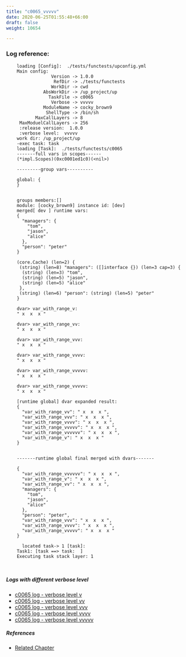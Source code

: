 ```yaml
---
title: "c0065_vvvvv"
date: 2020-06-25T01:55:48+66:00
draft: false
weight: 10654

---
```


### Log reference: <no value>

```
    loading [Config]:  ./tests/functests/upconfig.yml
    Main config:
                 Version -> 1.0.0
                  RefDir -> ./tests/functests
                 WorkDir -> cwd
              AbsWorkDir -> /up_project/up
                TaskFile -> c0065
                 Verbose -> vvvvv
              ModuleName -> cocky_brown9
               ShellType -> /bin/sh
           MaxCallLayers -> 8
     MaxModuelCallLayers -> 256
     :release version:  1.0.0
     :verbose level:  vvvvv
    work dir: /up_project/up
    -exec task: task
    loading [Task]:  ./tests/functests/c0065
    -------full vars in scopes------
    (*impl.Scopes)(0xc0001ed1c0)(<nil>)
    
    ---------group vars----------
    
    global: {
    }
    
    
    groups members:[]
    module: [cocky_brown9] instance id: [dev]
    merged[ dev ] runtime vars:
    {
      "managers": {
        "tom",
        "jason",
        "alice"
      },
      "person": "peter"
    }
    
    (core.Cache) (len=2) {
     (string) (len=8) "managers": ([]interface {}) (len=3 cap=3) {
      (string) (len=3) "tom",
      (string) (len=5) "jason",
      (string) (len=5) "alice"
     },
     (string) (len=6) "person": (string) (len=5) "peter"
    }
    
    dvar> var_with_range_v:
    " x  x  x "
    
    dvar> var_with_range_vv:
    " x  x  x "
    
    dvar> var_with_range_vvv:
    " x  x  x "
    
    dvar> var_with_range_vvvv:
    " x  x  x "
    
    dvar> var_with_range_vvvvv:
    " x  x  x "
    
    dvar> var_with_range_vvvvv:
    " x  x  x "
    
    [runtime global] dvar expanded result:
    {
      "var_with_range_vv": " x  x  x ",
      "var_with_range_vvv": " x  x  x ",
      "var_with_range_vvvv": " x  x  x ",
      "var_with_range_vvvvv": " x  x  x ",
      "var_with_range_vvvvvv": " x  x  x ",
      "var_with_range_v": " x  x  x "
    }
    
    
    -------runtime global final merged with dvars-------
    
    {
      "var_with_range_vvvvvv": " x  x  x ",
      "var_with_range_v": " x  x  x ",
      "var_with_range_vv": " x  x  x ",
      "managers": {
        "tom",
        "jason",
        "alice"
      },
      "person": "peter",
      "var_with_range_vvv": " x  x  x ",
      "var_with_range_vvvv": " x  x  x ",
      "var_with_range_vvvvv": " x  x  x "
    }
    
      located task-> 1 [task]: 
    Task1: [task ==> task:  ]
    Executing task stack layer: 1
    
    
```

##### Logs with different verbose level
* [c0065 log - verbose level v](../../logs/c0065_v)
* [c0065 log - verbose level vv](../../logs/c0065_vv)
* [c0065 log - verbose level vvv](../../logs/c0065_vvv)
* [c0065 log - verbose level vvvv](../../logs/c0065_vvvv)
* [c0065 log - verbose level vvvvv](../../logs/c0065_vvvvv)

##### References
* [Related Chapter](../../test-debug/c0065)
